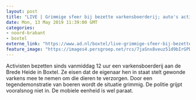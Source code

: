 ```yaml
---
layout: post
title: "LIVE | Grimmige sfeer bij bezette varkensboerderij; auto's actievoerders omgegooid"
date: Mon, 13 May 2019 11:39:00 GMT
categories: 
- noord-brabant 
- boxtel 
externe_link: "https://www.ad.nl/boxtel/live-grimmige-sfeer-bij-bezette-varkensboerderij-auto-s-actievoerders-omgegooid~a945b4a8/"
feature_image: "https://images4.persgroep.net/rcs/7jaSnx8veuz51d9bIrGPDXaPuRE/diocontent/148263303/_fitwidth/400/?appId=21791a8992982cd8da851550a453bd7f&quality=0.7"
---
```


Activisten bezetten sinds vanmiddag 12 uur een varkensboerderij aan de Brede Heide in Boxtel. Ze eisen dat de eigenaar hen in staat stelt gewonde varkens mee te nemen om die dieren te verzorgen. Door een tegendemonstratie van boeren wordt de situatie grimmig. De politie grijpt vooralsnog niet in. De mobiele eenheid is wel paraat.
